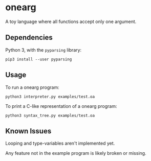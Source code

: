 # onearg

A toy language where all functions accept only one argument.

## Dependencies

Python 3, with the `pyparsing` library:

    pip3 install --user pyparsing

## Usage

To run a onearg program:

    python3 interpreter.py examples/test.oa

To print a C-like representation of a onearg program:

    python3 syntax_tree.py examples/test.oa

## Known Issues

Looping and type-variables aren't implemented yet.

Any feature not in the example program is likely broken or missing.

